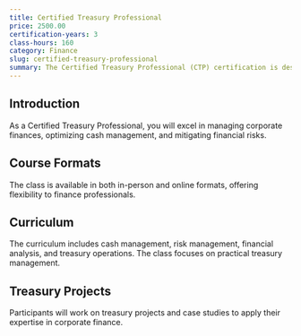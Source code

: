 ```yaml
---
title: Certified Treasury Professional
price: 2500.00
certification-years: 3
class-hours: 160
category: Finance
slug: certified-treasury-professional
summary: The Certified Treasury Professional (CTP) certification is designed for finance professionals specializing in treasury management. This comprehensive class covers cash management, risk management, and financial analysis. It equips candidates with the skills needed to manage corporate finances effectively.
---
```


## Introduction

As a Certified Treasury Professional, you will excel in managing corporate finances, optimizing cash management, and mitigating financial risks.

## Course Formats

The class is available in both in-person and online formats, offering flexibility to finance professionals.

## Curriculum

The curriculum includes cash management, risk management, financial analysis, and treasury operations. The class focuses on practical treasury management.

## Treasury Projects

Participants will work on treasury projects and case studies to apply their expertise in corporate finance.

